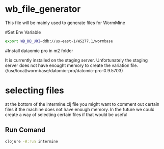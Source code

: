 # wb_file_generator
This file will be mainly used to generate files for WormMine

#Set Env Variable

```bash
export WB_DB_URI=ddb://us-east-1/WS277.1/wormbase
```

#Install dataomic pro in m2 folder

It is currently installed on the staging server. Unfortunately the staging server does not have enought memory to create the variation file. (/usr/local/wormbase/datomic-pro/datomic-pro-0.9.5703)

# selecting files

at the bottom of the intermine.clj file you might want to comment out certain files if the machine does not have enough memory. In the future we could create a way of selecting certain files if that would be useful

## Run Comand

```bash
clojure -A:run intermine
```
